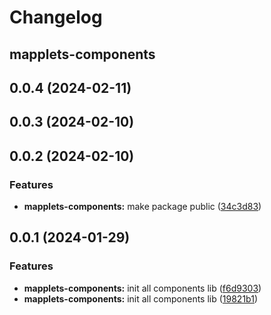 # Changelog

## mapplets-components

## 0.0.4 (2024-02-11)



## 0.0.3 (2024-02-10)



## 0.0.2 (2024-02-10)


### Features

* **mapplets-components:** make package public ([34c3d83](https://github.com/mapplesorg/mapplets/commit/34c3d835ae95ce3b6162e2dacc2d4a668e65e81d))



## 0.0.1 (2024-01-29)


### Features

* **mapplets-components:** init all components lib ([f6d9303](https://github.com/mapplesorg/mapplets/commit/f6d93038c0b0750fa6eff4fc04cb76824641bf52))
* **mapplets-components:** init all components lib ([19821b1](https://github.com/mapplesorg/mapplets/commit/19821b1b99b8edf2314b7ffd420439bc5299677a))


